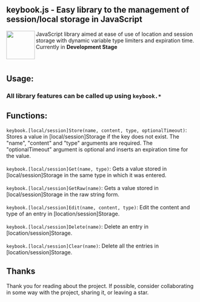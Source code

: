 ## keybook.js - Easy library to the management of session/local storage in JavaScript

<img align="left" width="75" src="https://upload.wikimedia.org/wikipedia/commons/thumb/1/18/Database.svg/640px-Database.svg.png">

JavaScript library aimed at ease of use of location and session storage with dynamic variable type limiters and expiration time.
Currently in **Development Stage** 
<br><br><br>
## Usage:
### All library features can be called up using `keybook.*` <br>
## Functions:
`keybook.[local/session]Store(name, content, type, optionalTimeout)`: Stores a value in [local/session]Storage if the key does not exist. The "name", 
"content" and "type" arguments are required. The "optionalTimeout" argument is optional and inserts an expiration time for the value.
<br><br>
`keybook.[local/session]Get(name, type)`: Gets a value stored in [local/session]Storage in the same type in which it was entered.
<br><br>
`keybook.[local/session]GetRaw(name)`: Gets a value stored in [local/session]Storage in the raw string form.
<br><br>
`keybook.[local/session]Edit(name, content, type)`: Edit the content and type of an entry in [location/session]Storage.
<br><br>
`keybook.[local/session]Delete(name)`: Delete an entry in [location/session]Storage.
<br><br>
`keybook.[local/session]Clear(name)`: Delete all the entries in [location/session]Storage.
## Thanks
Thank you for reading about the project. If possible, consider collaborating in some way with the project, sharing it, or leaving a star.

